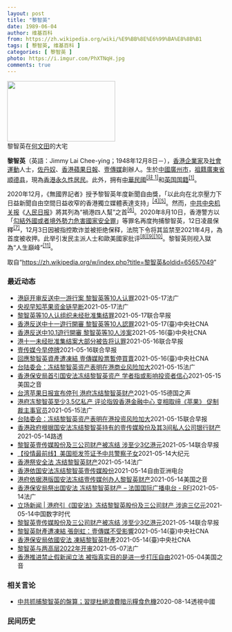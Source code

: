 ```yaml
---
layout: post
title: "黎智英"
date: 1989-06-04
author: 维基百科
from: https://zh.wikipedia.org/wiki/%E9%BB%8E%E6%99%BA%E8%8B%B1
tags: [ 黎智英, 维基百科 ]
categories: [ 黎智英 ]
photo: https://i.imgur.com/PhXTNqH.jpg
comments: true
---
```

<div class="mw-parser-output"><div id="noteTA-3146cf78" class="noteTA"><div class="noteTA-group"><div data-noteta-group-source="module" data-noteta-group="IT"></div></div><div class="noteTA-local"><div data-noteta-code="zh:巧克力; zh-tw:巧克力; zh-hk:朱古力; zh-cn:巧克力;"></div><div data-noteta-code="zh-tw:黑道; zh-hk:黑社會; zh-cn:黑社会;"></div><div data-noteta-code="zh-tw:飯店; zh-hk:酒店; zh-cn:饭店;"></div><div data-noteta-code="zh-tw:伍佛維茲; zh-hk:沃夫維茲 ;zh-cn:沃尔福威茨;"></div></div></div>

<div class="thumb tright"><div class="thumbinner" style="width:252px;"><a href="/wiki/File:Jimmy_Lai_Chee-ying_home_in_Ho_Man_Tin_20200418.png" class="image"><img alt="" src="//upload.wikimedia.org/wikipedia/commons/thumb/9/9f/Jimmy_Lai_Chee-ying_home_in_Ho_Man_Tin_20200418.png/250px-Jimmy_Lai_Chee-ying_home_in_Ho_Man_Tin_20200418.png" decoding="async" width="250" height="140" class="thumbimage" srcset="//upload.wikimedia.org/wikipedia/commons/thumb/9/9f/Jimmy_Lai_Chee-ying_home_in_Ho_Man_Tin_20200418.png/375px-Jimmy_Lai_Chee-ying_home_in_Ho_Man_Tin_20200418.png 1.5x, //upload.wikimedia.org/wikipedia/commons/thumb/9/9f/Jimmy_Lai_Chee-ying_home_in_Ho_Man_Tin_20200418.png/500px-Jimmy_Lai_Chee-ying_home_in_Ho_Man_Tin_20200418.png 2x" data-file-width="861" data-file-height="481"></a>  <div class="thumbcaption"><div class="magnify"><a href="/wiki/File:Jimmy_Lai_Chee-ying_home_in_Ho_Man_Tin_20200418.png" class="internal" title="放大"></a></div>黎智英在<a href="/wiki/%E4%BD%95%E6%96%87%E7%94%B0" title="何文田">何文田</a>的大宅</div></div></div>
<p><b>黎智英</b>（英語：<span lang="en">Jimmy Lai Chee-ying</span>；1948年12月8日<span class="useeditintro" title="Template:BLP editintro">－</span>），<a href="/wiki/%E9%A6%99%E6%B8%AF" title="香港">香港</a><a href="/wiki/%E4%BC%81%E4%B8%9A%E5%AE%B6" title="企业家">企業家</a>及<a href="/wiki/%E7%A4%BE%E6%9C%83%E9%81%8B%E5%8B%95" title="社會運動">社會運動</a>人士，<a href="/wiki/%E4%BD%90%E4%B8%B9%E5%A5%B4" title="佐丹奴">佐丹奴</a>、<a href="/wiki/%E8%98%8B%E6%9E%9C%E6%97%A5%E5%A0%B1_(%E9%A6%99%E6%B8%AF)" title="蘋果日報 (香港)">香港蘋果日報</a>、<a href="/wiki/%E5%A3%B9%E5%82%B3%E5%AA%92" title="壹傳媒">壹傳媒</a>創辦人。生於<a href="/wiki/%E4%B8%AD%E8%8F%AF%E6%B0%91%E5%9C%8B_(%E5%A4%A7%E9%99%B8%E6%99%82%E6%9C%9F)" class="mw-redirect" title="中華民國 (大陸時期)">中國</a><a href="/wiki/%E5%BB%A3%E5%B7%9E%E5%B8%82_(%E4%B8%AD%E8%8F%AF%E6%B0%91%E5%9C%8B)" title="廣州市 (中華民國)">廣州市</a>，<a href="/wiki/%E7%A5%96%E7%B1%8D" title="祖籍">祖籍</a><a href="/wiki/%E5%BB%A3%E6%9D%B1%E7%9C%81_(%E4%B8%AD%E8%8F%AF%E6%B0%91%E5%9C%8B)" title="廣東省 (中華民國)">廣東省</a><a href="/wiki/%E9%A1%BA%E5%BE%B7%E5%8E%BF" title="顺德县">顺德县</a>，現為<a href="/wiki/%E9%A6%99%E6%B8%AF%E5%B1%85%E6%B0%91#永久性居民" title="香港居民">香港永久性居民</a>。此外，拥有<a href="/wiki/%E4%B8%AD%E8%8F%AF%E6%B0%91%E5%9C%8B%E5%9C%8B%E6%B0%91#陆港澳居民" title="中華民國國民">中華民國</a><span id="noteTag-cite_ref-sup"><sup id="cite_ref-bb1_1-1" class="reference"><a href="#cite_note-bb1-1">[註 1]</a></sup></span>和<a href="/wiki/%E8%8B%B1%E5%9C%8B%E5%9C%8B%E7%B1%8D" class="mw-redirect" title="英國國籍">英国国籍</a><sup id="cite_ref-a1_2-2" class="reference"><a href="#cite_note-a1-2">[1]</a></sup>。
</p><p>2020年12月，《無國界記者》授予黎智英年度新聞自由獎，「以此向在北京壓力下日益新聞自由空間日益收窄的香港獨立媒體表達支持」<sup id="cite_ref-6" class="reference"><a href="#cite_note-6">[4]</a></sup><sup id="cite_ref-7" class="reference"><a href="#cite_note-7">[5]</a></sup>。然而，<a href="/wiki/%E4%B8%AD%E5%85%B1%E4%B8%AD%E5%A4%AE%E6%9C%BA%E5%85%B3%E6%8A%A5" title="中共中央机关报">中共中央机关报</a>《<a href="/wiki/%E4%BA%BA%E6%B0%91%E6%97%A5%E6%8A%A5" title="人民日报">人民日报</a>》將其列為“禍港四人幫”之首<sup id="cite_ref-王平2019_8-0" class="reference"><a href="#cite_note-王平2019-8">[6]</a></sup>。2020年8月10日，香港警方以「<a href="/wiki/%E4%B8%AD%E8%8F%AF%E4%BA%BA%E6%B0%91%E5%85%B1%E5%92%8C%E5%9C%8B%E9%A6%99%E6%B8%AF%E7%89%B9%E5%88%A5%E8%A1%8C%E6%94%BF%E5%8D%80%E7%B6%AD%E8%AD%B7%E5%9C%8B%E5%AE%B6%E5%AE%89%E5%85%A8%E6%B3%95" title="中華人民共和國香港特別行政區維護國家安全法">勾結外國或者境外勢力危害國家安全罪</a>」等罪名再度拘捕黎智英，12日凌晨保釋<sup id="cite_ref-auto_9-0" class="reference"><a href="#cite_note-auto-9">[7]</a></sup>，12月3日因被指控欺诈並被拒绝保释，法院下令将其监禁至2021年4月，為首度被收押。此举引发民主派人士和歐美國家批评<sup id="cite_ref-10" class="reference"><a href="#cite_note-10">[8]</a></sup><sup id="cite_ref-11" class="reference"><a href="#cite_note-11">[9]</a></sup><sup id="cite_ref-over100_12-0" class="reference"><a href="#cite_note-over100-12">[10]</a></sup>。黎智英则视入獄為“人生巔峰”<sup id="cite_ref-13" class="reference"><a href="#cite_note-13">[11]</a></sup>。
</p>
</div><noscript><img src="//zh.wikipedia.org/wiki/Special:CentralAutoLogin/start?type=1x1" alt="" title="" width="1" height="1" style="border: none; position: absolute;"></noscript>
<div class="printfooter">取自“<a dir="ltr" href="https://zh.wikipedia.org/w/index.php?title=黎智英&amp;oldid=65657049">https://zh.wikipedia.org/w/index.php?title=黎智英&amp;oldid=65657049</a>”</div><div id="recent-news"><h3>最近动态</h3><ul><li><a href="https://nodebe4.github.io/waimei/2021-05-17/%E6%B8%AF%E5%BA%AD%E5%BC%80%E5%AE%A1%E5%8F%8D%E9%80%81%E4%B8%AD%E4%B8%80%E6%B8%B8%E8%A1%8C%E6%A1%88-%E9%BB%8E%E6%99%BA%E8%8B%B1%E7%AD%8910%E4%BA%BA%E8%AE%A4%E7%BD%AA" title="港庭开审反送中一游行案 黎智英等10人认罪—— 17/05/2021 - 10:24 据中央社今天报道称，香港反送中十一游行案开审，黎智英等10人认罪。 香港壹传媒集团创办人黎智英等10人今天在...">港庭开审反送中一游行案 黎智英等10人认罪</a><time>2021-05-17</time><a class="tag">法广</a></li>
<li><a href="https://nodebe4.github.io/waimei/2021-05-17/%E5%A4%AE%E8%A7%86%E6%97%A9%E7%9F%A5%E8%8B%B9%E6%9E%9C%E8%B5%84%E9%87%91%E9%93%BE%E6%97%A9%E6%96%AD" title="央视早知苹果资金链早断—— 17/05/2021 - 10:14 台湾陆委会回覆路透社查询时直指，黎智英资产被冻结一事，凸显港版国安法对港人财产构成的威胁，认为这犹如向国际社会宣布，香港的营商风...">央视早知苹果资金链早断</a><time>2021-05-17</time><a class="tag">法广</a></li>
<li><a href="https://nodebe4.github.io/waimei/2021-05-17/%E9%BB%8E%E6%99%BA%E8%8B%B1%E7%AD%8910%E4%BA%BA%E8%AE%A4%E7%BB%84%E7%BB%87%E6%9C%AA%E7%BB%8F%E6%89%B9%E5%87%86%E9%9B%86%E7%BB%93%E7%BD%AA" title="黎智英等10人认组织未经批准集结罪—— 香港大批反修例抗争者2019年10月1日响应号召游行，壹传媒集团创办人黎智英等10人其后被捕及起诉，案件今早在区域法院开审，黎智英等10人均承认组织未经批...">黎智英等10人认组织未经批准集结罪</a><time>2021-05-17</time><a class="tag">联合早报</a></li>
<li><a href="https://nodebe4.github.io/waimei/2021-05-17/%E9%A6%99%E6%B8%AF%E5%8F%8D%E9%80%81%E4%B8%AD%E5%8D%81%E4%B8%80%E9%81%8A%E8%A1%8C%E9%96%8B%E5%AF%A9-%E9%BB%8E%E6%99%BA%E8%8B%B1%E7%AD%8910%E4%BA%BA%E8%AA%8D%E7%BD%AA" title="香港反送中十一遊行開審 黎智英等10人認罪—— 香港壹傳媒集團創辦人黎智英（圖）等10人17日在法庭承認未經批准集結罪。（中央社檔案照片） （中央社記者張謙香港17日電）香港壹傳媒集團創辦人黎智...">香港反送中十一遊行開審 黎智英等10人認罪</a><time>2021-05-17</time><a class="tag">(臺)中央社CNA</a></li>
<li><a href="https://nodebe4.github.io/waimei/2021-05-16/%E9%A6%99%E6%B8%AF%E5%8F%8D%E9%80%81%E4%B8%AD10.1%E9%81%8A%E8%A1%8C%E9%96%8B%E5%AF%A9-%E9%BB%8E%E6%99%BA%E8%8B%B1%E7%AD%8910%E4%BA%BA%E6%B6%89%E6%A1%88" title="香港反送中10.1遊行開審 黎智英等10人涉案—— （中央社記者張謙香港17日電）香港大批「反送中」運動示威者前年10月1日響應號召遊行，壹傳媒集團創辦人黎智英等10人其後被捕及起訴，案件今天在...">香港反送中10.1遊行開審  黎智英等10人涉案</a><time>2021-05-16</time><a class="tag">(臺)中央社CNA</a></li>
<li><a href="https://nodebe4.github.io/waimei/2021-05-16/%E6%B8%AF%E5%8D%81%E4%B8%80%E6%9C%AA%E7%BB%8F%E6%89%B9%E5%87%86%E9%9B%86%E7%BB%93%E6%A1%88%E5%A4%A7%E9%83%A8%E5%88%86%E8%A2%AB%E5%91%8A%E5%B0%86%E8%AE%A4%E7%BD%AA" title="港十一未经批准集结案大部分被告将认罪—— 香港法院今天（17日）将开庭审理壹传媒创办人黎智英等10人被控在前年10月1日组织及参与未经批准集结的案件，审讯预计将长达10天。一些被告披露，大部分被...">港十一未经批准集结案大部分被告将认罪</a><time>2021-05-16</time><a class="tag">联合早报</a></li>
<li><a href="https://nodebe4.github.io/waimei/2021-05-16/%E5%A3%B9%E4%BC%A0%E5%AA%92%E4%BB%8A%E6%97%A9%E5%81%9C%E7%89%8C" title="壹传媒今早停牌—— 壹传媒大楼。公司今天在港交所停牌。（中新社） 香港壹传媒将于今日（17日）上午9时正起短暂停止在香港交易所的股份买卖，以待发出公布，有关保安局冻结控股股东黎智英持有资产及壹传...">壹传媒今早停牌</a><time>2021-05-16</time><a class="tag">联合早报</a></li>
<li><a href="https://nodebe4.github.io/waimei/2021-05-16/%E5%9B%9E%E6%87%89%E9%BB%8E%E6%99%BA%E8%8B%B1%E8%B3%87%E7%94%A2%E9%81%AD%E5%87%8D%E7%B5%90-%E5%A3%B9%E5%82%B3%E5%AA%92%E8%82%A1%E7%A5%A8%E6%9A%AB%E5%81%9C%E8%B2%B7%E8%B3%A3" title="回應黎智英資產遭凍結 壹傳媒股票暫停買賣—— （中央社記者張謙香港17日電）香港壹傳媒集團的股票今早暫停在香港交易所買賣，以待發出關於集團創辦人黎智英資產遭保安局凍結的聲明。 在港交所開盤前，壹...">回應黎智英資產遭凍結 壹傳媒股票暫停買賣</a><time>2021-05-16</time><a class="tag">(臺)中央社CNA</a></li>
<li><a href="https://nodebe4.github.io/waimei/2021-05-15/%E5%8F%B0%E9%99%86%E5%A7%94%E4%BC%9A-%E5%86%BB%E7%BB%93%E9%BB%8E%E6%99%BA%E8%8B%B1%E8%B5%84%E4%BA%A7%E8%A1%A8%E6%98%8E%E5%9C%A8%E6%B8%AF%E5%95%86%E4%B8%9A%E9%A3%8E%E9%99%A9%E5%8A%A0%E5%A4%A7" title="台陆委会：冻结黎智英资产表明在港商业风险加大—— 16/05/2021 - 00:31 据法新社报导，台陆委会在一份声明中表示，没收资产突显了香港国安法对香港人民财产构成的威胁，“这相当于向国际...">台陆委会：冻结黎智英资产表明在港商业风险加大</a><time>2021-05-15</time><a class="tag">法广</a></li>
<li><a href="https://nodebe4.github.io/waimei/2021-05-15/%E9%A6%99%E6%B8%AF%E4%BF%9D%E5%AE%89%E5%B1%80%E9%A6%96%E5%BC%95%E5%9B%BD%E5%AE%89%E6%B3%95%E5%86%BB%E7%BB%93%E9%BB%8E%E6%99%BA%E8%8B%B1%E8%B5%84%E4%BA%A7-%E5%AD%A6%E8%80%85%E6%8C%87%E6%88%96%E5%BD%B1%E5%93%8D%E6%8A%95%E8%B5%84%E8%80%85%E4%BF%A1%E5%BF%83" title="香港保安局首引国安法冻结黎智英资产 学者指或影响投资者信心—— Sat, 15 May 2021 17:51:35 GMT 香港多份主要报章5月15日以头版头条大篇幅报道，保安局首次引用国安法冻...">香港保安局首引国安法冻结黎智英资产 学者指或影响投资者信心</a><time>2021-05-15</time><a class="tag">美国之音</a></li>
<li><a href="https://nodebe4.github.io/waimei/2021-05-15/%E5%8F%B0%E6%B9%BE%E8%8B%B9%E6%9E%9C%E6%97%A5%E6%8A%A5%E5%AE%A3%E5%B8%83%E5%81%9C%E5%88%8A-%E6%B8%AF%E5%BA%9C%E5%86%BB%E7%BB%93%E9%BB%8E%E6%99%BA%E8%8B%B1%E8%B4%A2%E4%BA%A7" title="台湾苹果日报宣布停刊 &nbsp;港府冻结黎智英财产—— 2021-05-15T14:07:15.294Z 《台湾苹果日报》隶属于黎智英创办的壹传媒（资料图片） （德国之声中文网）《台湾苹果日报》周五（5...">台湾苹果日报宣布停刊  港府冻结黎智英财产</a><time>2021-05-15</time><a class="tag">德国之声</a></li>
<li><a href="https://nodebe4.github.io/waimei/2021-05-15/%E6%B8%AF%E5%BA%9C%E5%86%BB%E9%BB%8E%E6%99%BA%E8%8B%B1%E8%87%B3%E5%B0%913.5%E4%BA%BF%E7%A7%81%E4%BA%A7-%E8%AF%84%E8%AE%BA%E6%8C%87%E6%AF%81%E9%A6%99%E6%B8%AF%E9%87%91%E8%9E%8D%E4%B8%AD%E5%BF%83-%E5%8F%98%E7%9B%B8%E5%8F%96%E7%BC%94-%E8%8B%B9%E6%9E%9C-%E4%BF%83%E5%88%B6%E8%A3%81%E4%B8%BB%E4%BA%8B%E5%AE%98%E5%91%98" title="港府冻黎智英至少3.5亿私产 评论指毁香港金融中心 变相取缔《苹果》 促制裁主事官员—— 15/05/2021 - 11:46 英国早在2月已修订香港营商指引，因应国安法的实施和港府行动，首次删...">港府冻黎智英至少3.5亿私产 评论指毁香港金融中心 变相取缔《苹果》 促制裁主事官员</a><time>2021-05-15</time><a class="tag">法广</a></li>
<li><a href="https://nodebe4.github.io/waimei/2021-05-15/%E5%8F%B0%E9%99%86%E5%A7%94%E4%BC%9A-%E5%86%BB%E7%BB%93%E9%BB%8E%E6%99%BA%E8%8B%B1%E8%B5%84%E4%BA%A7%E8%A1%A8%E6%98%8E%E5%9C%A8%E6%B8%AF%E6%8A%95%E8%B5%84%E9%A3%8E%E9%99%A9%E5%8A%A0%E5%A4%A7" title="台陆委会：冻结黎智英资产表明在港投资风险加大—— 台湾陆委会今天称，香港冻结壹传媒集团创办人、身在狱中的黎智英名下资产的决定，向国际社会表明，在这个被中国大陆控制的城市做生意变得越来越危险。 根...">台陆委会：冻结黎智英资产表明在港投资风险加大</a><time>2021-05-15</time><a class="tag">联合早报</a></li>
<li><a href="https://nodebe4.github.io/waimei/2021-05-14/%E9%A6%99%E6%B8%AF%E6%94%BF%E5%BA%9C%E6%A0%B9%E6%8D%AE%E5%9B%BD%E5%AE%89%E6%B3%95%E5%86%BB%E7%BB%93%E9%BB%8E%E6%99%BA%E8%8B%B1%E6%8C%81%E6%9C%89%E7%9A%84%E5%A3%B9%E4%BC%A0%E5%AA%92%E8%82%A1%E4%BB%BD%E5%8F%8A%E5%85%B63%E9%97%B4%E7%A7%81%E4%BA%BA%E5%85%AC%E5%8F%B8%E9%93%B6%E8%A1%8C%E8%B4%A2%E4%BA%A7" title="香港政府根据国安法冻结黎智英持有的壹传媒股份及其3间私人公司银行财产—— 2021-05-15T02:19:33Z 路透香港5月14日 - 香港保安局周五晚间发布新闻稿称，冻结正被起诉涉嫌违反国...">香港政府根据国安法冻结黎智英持有的壹传媒股份及其3间私人公司银行财产</a><time>2021-05-14</time><a class="tag">路透</a></li>
<li><a href="https://nodebe4.github.io/waimei/2021-05-14/%E9%BB%8E%E6%99%BA%E8%8B%B1%E5%A3%B9%E4%BC%A0%E5%AA%92%E8%82%A1%E4%BB%BD%E5%8F%8A%E4%B8%89%E5%85%AC%E5%8F%B8%E8%B4%A2%E4%BA%A7%E8%A2%AB%E5%86%BB%E7%BB%93-%E6%B6%89%E8%87%B3%E5%B0%913%E4%BA%BF%E6%B8%AF%E5%85%83" title="黎智英壹传媒股份及三公司财产被冻结 涉至少3亿港元—— 4月16日，壹传媒创办人黎智英涉及的两起非法集结案在香港西九龙法院判刑，合共被判监禁14个月。（中新社） 香港保安局今晚（14日）引《香港...">黎智英壹传媒股份及三公司财产被冻结 涉至少3亿港元</a><time>2021-05-14</time><a class="tag">联合早报</a></li>
<li><a href="https://nodebe4.github.io/waimei/2021-05-14/%E5%BD%B9%E6%83%85%E6%9C%80%E5%89%8D%E7%BA%BF-%E7%BE%8E%E5%9B%BD%E6%8B%92%E5%8F%91%E7%AD%BE%E8%AF%81%E4%BA%88%E4%B8%AD%E5%85%B1%E8%AD%A6%E5%AF%9F%E5%AD%90%E5%A5%B3" title="【役情最前线】美国拒发签证予中共警察子女—— 【大纪元2021年05月15日讯】（大纪元香港新闻中心报导）香港保安局冻结黎智英持有壹传媒股份，壹传媒指运作不受影响；美国停发中共公安国安人员子女签...">【役情最前线】美国拒发签证予中共警察子女</a><time>2021-05-14</time><a class="tag">大纪元</a></li>
<li><a href="https://nodebe4.github.io/waimei/2021-05-14/%E9%A6%99%E6%B8%AF%E7%A5%AD%E5%AE%89%E5%85%A8%E6%B3%95-%E5%86%BB%E7%BB%93%E9%BB%8E%E6%99%BA%E8%8B%B1%E8%B4%A2%E4%BA%A7" title="香港祭安全法 冻结黎智英财产—— 15/05/2021 - 00:56 根据北京去年六月强加于香港的『港版国安法』而于香港设立的保安局星期五下令，冻结黎智英壹传媒集团股份及个人资产。 自学成才、...">香港祭安全法 冻结黎智英财产</a><time>2021-05-14</time><a class="tag">法广</a></li>
<li><a href="https://nodebe4.github.io/waimei/2021-05-14/%E9%A6%99%E6%B8%AF%E4%BE%9D%E5%9B%BD%E5%AE%89%E6%B3%95%E5%86%BB%E7%BB%93%E9%BB%8E%E6%99%BA%E8%8B%B1%E5%A3%B9%E4%BC%A0%E5%AA%92%E8%82%A1%E4%BB%BD" title="香港依国安法冻结黎智英壹传媒股份—— 香港保安局5月14日宣布依据国安法，冻结壹传媒创办人黎智英持有的股份以及他名下三家公司在香港本地银行的财产。这是香港政府首次使用国安法冻结市民的财产。不过壹...">香港依国安法冻结黎智英壹传媒股份</a><time>2021-05-14</time><a class="tag">自由亚洲电台</a></li>
<li><a href="https://nodebe4.github.io/waimei/2021-05-14/%E6%B8%AF%E5%BA%9C%E4%BE%9D%E6%8D%AE%E6%B8%AF%E7%89%88%E5%9B%BD%E5%AE%89%E6%B3%95%E5%86%BB%E7%BB%93%E5%A3%B9%E4%BC%A0%E5%AA%92%E5%88%9B%E5%8A%9E%E4%BA%BA%E9%BB%8E%E6%99%BA%E8%8B%B1%E8%B4%A2%E4%BA%A7" title="港府依据港版国安法冻结壹传媒创办人黎智英财产—— Fri, 14 May 2021 17:19:41 GMT 资料照：香港壹传媒创始人黎智英抵达西九龙警局。（2020年10月15日） 香港政府保...">港府依据港版国安法冻结壹传媒创办人黎智英财产</a><time>2021-05-14</time><a class="tag">美国之音</a></li>
<li><a href="https://nodebe4.github.io/waimei/2021-05-14/%E9%A6%99%E6%B8%AF%E4%BF%9D%E5%AE%89%E5%B1%80%E7%A5%AD%E5%87%BA%E5%9B%BD%E5%AE%89%E6%B3%95-%E5%86%BB%E7%BB%93%E9%BB%8E%E6%99%BA%E8%8B%B1%E8%B4%A2%E4%BA%A7-%E6%B3%95%E5%9B%BD%E5%9B%BD%E9%99%85%E5%B9%BF%E6%92%AD%E7%94%B5%E5%8F%B0-RFI" title="香港保安局祭出国安法 冻结黎智英财产 – 法国国际广播电台 - RFI—— 14/05/2021 - 17:02 （法新社香港14日电） 香港当局今天宣布，由于壹传媒集团创办人黎智英违反香港国家...">香港保安局祭出国安法 冻结黎智英财产 – 法国国际广播电台 - RFI</a><time>2021-05-14</time><a class="tag">法广</a></li>
<li><a href="https://nodebe4.github.io/waimei/2021-05-14/%E7%AB%8B%E5%9C%BA%E6%96%B0%E9%97%BB-%E6%B8%AF%E5%BA%9C%E5%BC%95-%E5%9B%BD%E5%AE%89%E6%B3%95-%E5%86%BB%E7%BB%93%E9%BB%8E%E6%99%BA%E8%8B%B1%E8%82%A1%E4%BB%BD%E5%8F%8A%E4%B8%89%E5%85%AC%E5%8F%B8%E8%B4%A2%E4%BA%A7-%E6%B6%89%E9%80%BE%E4%B8%89%E4%BA%BF%E5%85%83" title="立场新闻 | 港府引《国安法》冻结黎智英股份及三公司财产 涉逾三亿元—— 壹传媒创办人黎智英被指控欺诈及违反《港区国安法》正被还押。保安局今日（14日）宣布，根据《港区国安法》第 43 条《实施...">立场新闻 | 港府引《国安法》冻结黎智英股份及三公司财产 涉逾三亿元</a><time>2021-05-14</time><a class="tag">中国数字时代</a></li>
<li><a href="https://nodebe4.github.io/waimei/2021-05-14/%E9%BB%8E%E6%99%BA%E8%8B%B1%E5%A3%B9%E4%BC%A0%E5%AA%92%E8%82%A1%E4%BB%BD%E5%8F%8A%E4%B8%89%E5%85%AC%E5%8F%B8%E8%B4%A2%E4%BA%A7%E8%A2%AB%E5%86%BB%E7%BB%93-%E6%B6%89%E8%87%B3%E5%B0%913%E4%BA%BF%E6%B8%AF%E5%85%83" title="黎智英壹传媒股份及三公司财产被冻结 涉至少3亿港元—— 4月16日，壹传媒创办人黎智英涉及的两起非法集结案在香港西九龙法院判刑，合共被判监禁14个月。（中新社） 香港保安局今晚（14日）引《香港...">黎智英壹传媒股份及三公司财产被冻结 涉至少3亿港元</a><time>2021-05-14</time><a class="tag">联合早报</a></li>
<li><a href="https://nodebe4.github.io/waimei/2021-05-14/%E9%BB%8E%E6%99%BA%E8%8B%B1%E8%B2%A1%E7%94%A2%E9%81%AD%E5%87%8D%E7%B5%90-%E5%BC%B5%E5%8A%8D%E8%99%B9-%E5%A3%B9%E5%82%B3%E5%AA%92%E4%B8%8D%E5%8F%97%E5%BD%B1%E9%9F%BF" title="黎智英財產遭凍結 張劍虹：壹傳媒不受影響—— （中央社記者張謙香港14日電）香港壹傳媒集團行政總裁張劍虹今晚表示，集團創辦人黎智英的財產遭當局凍結，但事件與集團戶口完全無關，集團運作不受影響。 ...">黎智英財產遭凍結 張劍虹：壹傳媒不受影響</a><time>2021-05-14</time><a class="tag">(臺)中央社CNA</a></li>
<li><a href="https://nodebe4.github.io/waimei/2021-05-14/%E9%A6%99%E6%B8%AF%E4%BF%9D%E5%AE%89%E5%B1%80%E4%BE%9D%E5%9C%8B%E5%AE%89%E6%B3%95-%E5%87%8D%E7%B5%90%E9%BB%8E%E6%99%BA%E8%8B%B1%E8%B2%A1%E7%94%A2" title="香港保安局依國安法 凍結黎智英財產—— （中央社台北14日電）港媒報導，香港保安局局長李家超今天依港區國安法規定，凍結壹傳媒集團創辦人黎智英持有的壹傳媒7成股份，以及其擁有的3間公司於本地銀行帳...">香港保安局依國安法 凍結黎智英財產</a><time>2021-05-14</time><a class="tag">(臺)中央社CNA</a></li>
<li><a href="https://nodebe4.github.io/waimei/2021-05-07/%E9%BB%8E%E6%99%BA%E8%8B%B1%E4%B8%8E%E4%B8%A4%E9%AB%98%E5%B1%822022%E5%B9%B4%E5%BC%80%E5%AE%A1" title="黎智英与两高层2022年开审—— 07/05/2021 - 09:35 身为指定法官一员的陈广池透露，控方昨（5 日）去信法庭，申请将本案交由国安法指定法官审理。控方表示，本案由国安处调查，黎智...">黎智英与两高层2022年开审</a><time>2021-05-07</time><a class="tag">法广</a></li>
<li><a href="https://nodebe4.github.io/waimei/2021-05-04/%E9%A6%99%E6%B8%AF%E6%8E%A8%E8%BF%9B%E7%A6%81%E6%AD%A2%E5%81%87%E6%96%B0%E9%97%BB%E7%AB%8B%E6%B3%95-%E8%A2%AB%E6%8C%87%E7%9C%9F%E5%AE%9E%E7%9B%AE%E7%9A%84%E6%98%AF%E8%BF%9B%E4%B8%80%E6%AD%A5%E6%89%93%E5%8E%8B%E8%87%AA%E7%94%B1" title="香港推进禁止假新闻立法 被指真实目的是进一步打压自由—— Tue, 04 May 2021 05:06:24 GMT 香港民众在报摊前排队购买苹果日报表达对黎智英的支持（美联社2020年8月11...">香港推进禁止假新闻立法 被指真实目的是进一步打压自由</a><time>2021-05-04</time><a class="tag">美国之音</a></li>
</ul></div><div id="open-opinion"><h3>相关言论</h3><ul><li><a href="https://nodebe4.github.io/opinion/2020-08-14/%E4%B8%AD%E5%85%B1%E6%8A%93%E6%8D%95%E9%BB%8E%E6%99%BA%E8%8B%B1%E7%9A%84%E7%9B%A4%E7%AE%97-%E7%BF%92%E6%8F%90%E6%9D%9C%E7%B5%95%E6%B5%AA%E8%B2%BB%E6%9A%97%E7%A4%BA%E7%B3%A7%E9%A3%9F%E5%8D%B1%E6%A9%9F/" title="透視中國">中共抓捕黎智英的盤算；習提杜絕浪費暗示糧食危機</a><time>2020-08-14</time><a class="tag">透視中國</a></li>
</ul></div><div id="mjls-record"><h3>民间历史</h3><ul></ul></div>